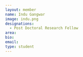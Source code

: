 ```yaml
---
layout: member
name: Indu Gangwar
image: indu.png
designations: 
  - Post Doctoral Research Fellow
area:
bio:
email:
type: student
---
```

